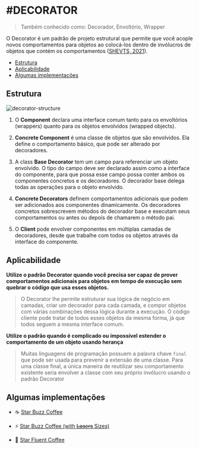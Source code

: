 # #DECORATOR

> Também conhecido como: Decorador, Envoltório, Wrapper

O Decorator é um padrão de projeto estrutural que permite que você acople novos comportamentos para objetos ao 
colocá-los dentro de invólucros de objetos que contém os comportamentos ([SHEVTS, 2021](https://refactoring.guru/pt-br/design-patterns/book)).

- [Estrutura](https://github.com/tnicacio/ifc-programacao6/tree/main/decorator#estrutura)
- [Aplicabilidade](https://github.com/tnicacio/ifc-programacao6/blob/main/decorator#aplicabilidade)
- [Algumas implementações](https://github.com/tnicacio/ifc-programacao6/blob/main/decorator#algumas-implementações)


## Estrutura
![decorator-structure](https://user-images.githubusercontent.com/50798315/135775313-5e232e70-e0ba-4ae7-ab43-8725c44a03b5.png)

1. O **Component** declara uma interface comum tanto para os envoltórios (wrappers) quanto para os objetos envolvidos (wrapped objects).

2. **Concrete Component** é uma classe de objetos que são envolvidos. Ela define o comportamento básico, que pode ser alterado por decoradores.

3. A class **Base Decorator** tem um campo para referenciar um objeto envolvido. O tipo do campo deve ser declarado assim
como a interface do componente, para que possa esse campo possa conter ambos os componentes concretos e os decoradores. 
O decorador base delega todas as operações para o objeto envolvido.

4. **Concrete Decorators** definem comportamentos adicionais que podem ser adicionados aos componentes dinamicamente. 
Os decoradores concretos sobrescrevem métodos do decorador base e executam seus comportamentos ou antes ou depois de chamarem o método pai. 

5. O **Client** pode envolver componentes em múltiplas camadas de decoradores, desde que trabalhe com todos os objetos através da interface do componente.

## Aplicabilidade

**Utilize o padrão Decorator quando você precisa ser capaz de prover comportamentos adicionais para objetos em tempo de
execução sem quebrar o código que usa esses objetos.**

> O Decorator lhe permite estruturar sua lógica de negócio em camadas, criar um decorador para cada camada, e compor objetos com várias combinações dessa lógica durante a execução. O código cliente pode tratar de todos esses objetos da mesma forma, já que todos seguem a mesma interface comum.

**Utilize o padrão quando é complicado ou impossível estender o comportamento de um objeto usando herança**

> Muitas linguagens de programação possuem a palavra chave ```final``` que pode ser usada para prevenir a extensão de uma
classe. Para uma classe final, a única maneira de reutilizar seu comportamento existente seria envolver a classe com seu próprio invólucro usando o padrão Decorator

## Algumas implementações

- :coffee: [Star Buzz Coffee](https://github.com/tnicacio/ifc-programacao6/edit/main/decorator/ifc/StarBuzzCoffee)

- :zap: [Star Buzz Coffee (with ~~Lasers~~ Sizes)](https://github.com/tnicacio/ifc-programacao6/edit/main/decorator/ifc/StarBuzzCoffee2000)

- :star2: [Star Fluent Coffee](https://github.com/tnicacio/ifc-programacao6/edit/main/decorator/extras/star-fluent-coffee)
